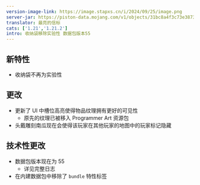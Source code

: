 ```yaml
---
version-image-link: https://image.stapxs.cn/i/2024/09/25/image.png
server-jar: https://piston-data.mojang.com/v1/objects/31bc8a4f3c73e3873f4a0d42e7c65a7ae43cc44a/server.jar
translator: 最亮的信标
cats: ['1.21','1.21.2']
intro: 收纳袋移除实验性 数据包版本55
---
```

## 新特性
* 收纳袋不再为实验性

## 更改
* 更新了 UI 中槽位高亮使得物品纹理拥有更好的可见性
    * 原先的纹理已被移入 Programmer Art 资源包
* 头戴雕刻南瓜现在会使得该玩家在其他玩家的地图中的玩家标记隐藏

## 技术性更改
* 数据包版本现在为 55
    * 详见完整日志
* 在内建数据包中移除了 `bundle` 特性标签